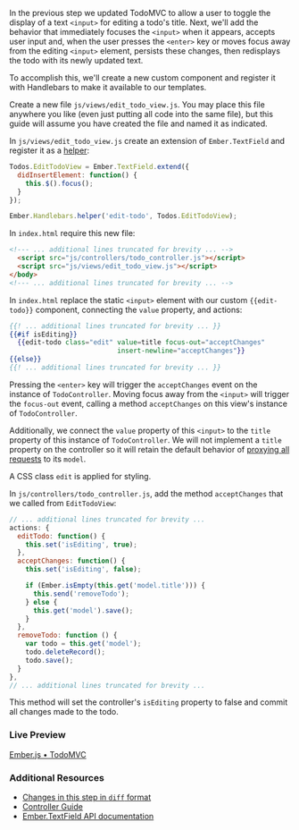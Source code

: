 In the previous step we updated TodoMVC to allow a user to toggle the display of a text `<input>` for editing a todo's title. Next, we'll add the behavior that immediately focuses the `<input>` when it appears, accepts user input and, when the user presses the `<enter>` key or moves focus away from the editing `<input>` element, persists these changes, then redisplays the todo with its newly updated text.

To accomplish this, we'll create a new custom component and register it with Handlebars to make it available to our templates.

Create a new file `js/views/edit_todo_view.js`. You may place this file anywhere you like (even just putting all code into the same file), but this guide will assume you have created the file and named it as indicated.

In `js/views/edit_todo_view.js` create an extension of `Ember.TextField` and register it as
a [helper](/api/classes/Ember.Handlebars.html#method_helper):

```javascript
Todos.EditTodoView = Ember.TextField.extend({
  didInsertElement: function() {
    this.$().focus();
  }
});

Ember.Handlebars.helper('edit-todo', Todos.EditTodoView);
```

In `index.html` require this new file:

```html
<!--- ... additional lines truncated for brevity ... -->
  <script src="js/controllers/todo_controller.js"></script>
  <script src="js/views/edit_todo_view.js"></script>
</body>
<!--- ... additional lines truncated for brevity ... -->
```

In `index.html` replace the static `<input>` element with our custom `{{edit-todo}}` component, connecting the `value` property, and actions:

```handlebars
{{! ... additional lines truncated for brevity ... }}
{{#if isEditing}}
  {{edit-todo class="edit" value=title focus-out="acceptChanges"
                           insert-newline="acceptChanges"}}
{{else}}
{{! ... additional lines truncated for brevity ... }}
```

Pressing the `<enter>` key  will trigger the `acceptChanges` event on the instance of `TodoController`. Moving focus away from the `<input>` will trigger the `focus-out` event, calling a method `acceptChanges` on this view's instance of `TodoController`.

Additionally, we connect the `value` property of this `<input>` to the `title` property of this instance of `TodoController`. We will not implement a `title` property on the controller so it will retain the default behavior of [proxying all requests](/guides/controllers/#toc_representing-models) to its `model`.

A CSS class `edit` is applied for styling.

In `js/controllers/todo_controller.js`, add the method `acceptChanges` that we called from `EditTodoView`:

```javascript
// ... additional lines truncated for brevity ...
actions: {
  editTodo: function() {
    this.set('isEditing', true);
  },
  acceptChanges: function() {
    this.set('isEditing', false);

    if (Ember.isEmpty(this.get('model.title'))) {
      this.send('removeTodo');
    } else {
      this.get('model').save();
    }
  },
  removeTodo: function () {
    var todo = this.get('model');
    todo.deleteRecord();
    todo.save();
  }
},
// ... additional lines truncated for brevity ...
```

This method will set the controller's `isEditing` property to false and commit all changes made to the todo.

### Live Preview
<a class="jsbin-embed" href="http://jsbin.com/gureki/1/embed?output">Ember.js • TodoMVC</a><script src="http://static.jsbin.com/js/embed.js"></script>

### Additional Resources

  * [Changes in this step in `diff` format](https://github.com/emberjs/quickstart-code-sample/commit/a7e2f40da4d75342358acdfcbda7a05ccc90f348)
  * [Controller Guide](/guides/controllers)
  * [Ember.TextField API documentation](/api/classes/Ember.TextField.html)
